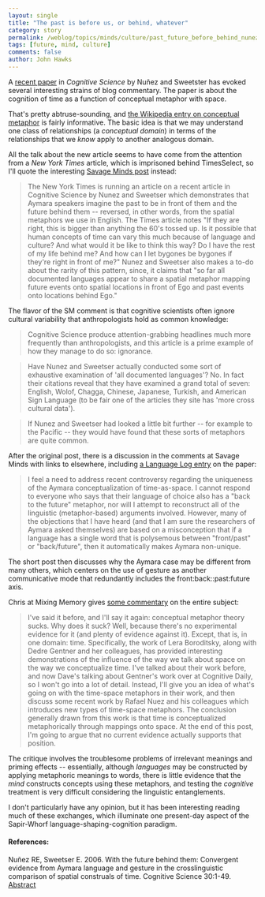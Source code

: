 ```yaml
---
layout: single 
title: "The past is before us, or behind, whatever" 
category: story
permalink: /weblog/topics/minds/culture/past_future_before_behind_nunez_2006.html
tags: [future, mind, culture] 
comments: false 
author: John Hawks 
---
```



<p>
A <a href="http://www.leaonline.com/doi/abs/10.1207/s15516709cog0000_62">recent paper</a> in <i>Cognitive Science</i> by Nu&ntilde;ez and Sweetster has evoked several interesting strains of blog commentary. The paper is about the cognition of time as a function of conceptual metaphor with space. 
</p>

<p>
That's pretty abtruse-sounding, and <a href="http://en.wikipedia.org/wiki/Conceptual_metaphor">the Wikipedia entry on conceptual metaphor</a> is fairly informative. The basic idea is that we may understand one class of relationships (a <i>conceptual domain</i>) in terms of the relationships that we <i>know</i> apply to another analogous domain. 
</p>

<p>
All the talk about the new article seems to have come from the attention from a <i>New York Times</i> article, which is imprisoned behind TimesSelect, so I'll quote the interesting <a href="http://savageminds.org/2006/06/27/cognitive-science-meet-the-angel-of-history">Savage Minds post</a> instead: 
</p>

<blockquote>The New York Times is running an article on a recent article in Cognitive Science by Nunez and Sweetser which demonstrates that Aymara speakers imagine the past to be in front of them and the future behind them -- reversed, in other words, from the spatial metaphors we use in English. The Times article notes "If they are right, this is bigger than anything the 60's tossed up. Is it possible that human concepts of time can vary this much because of language and culture? And what would it be like to think this way? Do I have the rest of my life behind me? And how can I let bygones be bygones if they're right in front of me?" Nunez and Sweetser also makes a to-do about the rarity of this pattern, since, it claims that "so far all documented languages appear to share a spatial metaphor mapping future events onto spatial locations in front of Ego and past events onto locations behind Ego."</blockquote>

<p>
The flavor of the SM comment is that cognitive scientists often ignore cultural variability that anthropologists hold as common knowledge: 
</p>

<blockquote>Cognitive Science produce attention-grabbing headlines much more frequently than anthropologists, and this article is a prime example of how they manage to do so: ignorance.</blockquote>

<blockquote>Have Nunez and Sweetser actually conducted some sort of exhaustive examination of 'all documented languages'? No. In fact their citations reveal that they have examined a grand total of seven: English, Wolof, Chagga, Chinese, Japanese, Turkish, and American Sign Language (to be fair one of the articles they site has 'more cross cultural data').</blockquote>

<blockquote>If Nunez and Sweetser had looked a little bit further -- for example to the Pacific -- they would have found that these sorts of metaphors are quite common. </blockquote>

<p>
After the original post, there is a discussion in the comments at Savage Minds with links to elsewhere, including <a href="http://itre.cis.upenn.edu/~myl/languagelog/archives/003255.html">a Language Log entry</a> on the paper: 
</p>

<blockquote>I feel a need to address recent controversy regarding the uniqueness of the Aymara conceptualization of time-as-space. I cannot respond to everyone who says that their language of choice also has a "back to the future" metaphor, nor will I attempt to reconstruct all of the linguistic (metaphor-based) arguments involved. However, many of the objections that I have heard (and that I am sure the researchers of Aymara asked themselves) are based on a misconception that if a language has a single word that is polysemous between "front/past" or "back/future", then it automatically makes Aymara non-unique.</blockquote>

<p>
The short post then discusses why the Aymara case may be different from many others, which centers on the use of gesture as another communicative mode that redundantly includes the front:back::past:future axis. 
</p>

<p>
Chris at Mixing Memory gives <a href="http://scienceblogs.com/mixingmemory/2006/06/on_time_space_and_metaphor_1.php">some commentary</a> on the entire subject: 
</p>

<blockquote>I've said it before, and I'll say it again: conceptual metaphor theory sucks. Why does it suck? Well, because there's no experimental evidence for it (and plenty of evidence against it). Except, that is, in one domain: time. Specifically, the work of Lera Boroditsky, along with Dedre Gentner and her colleagues, has provided interesting demonstrations of the influence of the way we talk about space on the way we conceptualize time. I've talked about their work before, and now Dave's talking about Gentner's work over at Cognitive Daily, so I won't go into a lot of detail. Instead, I'll give you an idea of what's going on with the time-space metaphors in their work, and then discuss some recent work by Rafael Nuez and his colleagues which introduces new types of time-space metaphors. The conclusion generally drawn from this work is that time is conceptualized metaphorically through mappings onto space. At the end of this post, I'm going to argue that no current evidence actually supports that position.</blockquote>

<p>
The critique involves the troublesome problems of irrelevant meanings and priming effects -- essentially, although <i>languages</i> may be constructed by applying metaphoric meanings to words, there is little evidence that the <i>mind</i> constructs concepts using these metaphors, and testing the <i>cognitive</i> treatment is very difficult considering the linguistic entanglements. 
</p>

<p>
I don't particularly have any opinion, but it has been interesting reading much of these exchanges, which illuminate one present-day aspect of the Sapir-Whorf language-shaping-cognition paradigm. 
</p>

<h4>References:</h4>

<p class="cite">Nu&ntilde;ez RE,  Sweetser E. 2006. With the future behind them: Convergent evidence from Aymara language and gesture in the crosslinguistic comparison of spatial construals of time. Cognitive Science 30:1-49. <a href="http://www.leaonline.com/doi/abs/10.1207/s15516709cog0000_62">Abstract</a></p>

